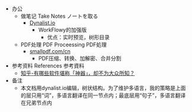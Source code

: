 - 办公
    - 做笔记 Take Notes ノートを取る
        - [Dynalist.io](Dynalist.io)
            - WorkFlowy的加强版
                - 优点：实时预览，树形目录
    - PDF处理 PDF Proceessing PDF処理
        - [smallpdf.com/cn](smallpdf.com/cn)
            - PDF压缩、转换、加解密、合并分割
- 参考资料 References 参考資料
    - [知乎-有哪些软件堪称「神器」，却不为大众所知？](https://www.zhihu.com/question/36546814)
- 备注
    - 本文档用dynalist.io编辑，树状结构。为了维护多语言，我的策略是上面的层只用“词”，多语言翻译在同一节点内；最底层用“句子”，多语言翻译在兄弟节点内
